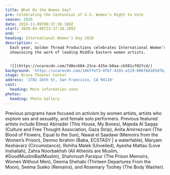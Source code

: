 ```yaml
---
title: What Do the Women Say?
pre: Celebrating the Centennial of U.S. Women’s Right to Vote
season: 2020
date: 2019-11-09T00:37:38.180Z
start: 2020-03-08T23:37:38.209Z
end: ''
heading: International Women’s Day 2020
description: >-
  Each year, Golden Thread Productions celebrates International Women’s Day by
  showcasing the work of leading Middle Eastern women artists.


  ![](https://ucarecdn.com/7d0ec604-23ce-415e-b0aa-cb581cf02fcd/)
background: 'https://ucarecdn.com/146ffef3-4fbf-4191-a119-008f6d103d7b/'
stage: Brava Theater Center
address: '2781 24th St, San Francisco, CA 94110'
cast:
  heading: More information soon
photos:
  heading: Photo Gallery
---
```

Previous programs have focused on activism by women artists, artists who explore sex and sexuality, and female solo performers. Previous featured artists include Elmaz Abinader (This House, My Bones), Majeda Al Saqqa (Culture and Free Thought Association, Gaza Strip), Anita Amirrezvani (The Blood of Flowers, Equal to the Sun), Nawal el Saadawi (Memoirs from the Women’s Prison), Denmo Ibrahim (Baba, ECSTASY | a waterfable), Maryam Keshavarz (Circumstance), Rohiha Malek (Unveiled), Ayesha Mattau (Love Inshallah), Zahra Noorbakhsh (All Atheists are Muslim, #GoodMuslimBadMuslim), Shahrnush Parsipur (The Prison Memoirs, Women Without Men), Deema Shehabi (Thirteen Departures From the Moon), Seema Sueko (Remains), and Rosemary Toohey (The Body Washer).
